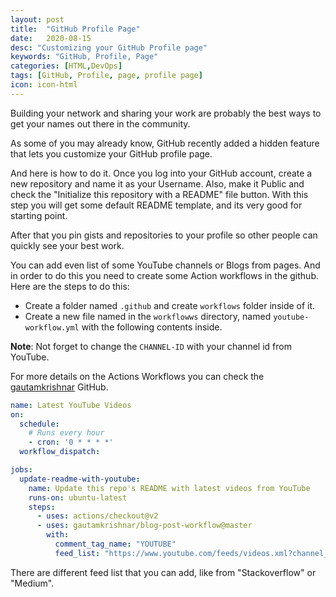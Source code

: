 ```yaml
---
layout: post
title:  "GitHub Profile Page"
date:   2020-08-15
desc: "Customizing your GitHub Profile page"
keywords: "GitHub, Profile, Page"
categories: [HTML,DevOps]
tags: [GitHub, Profile, page, profile page]
icon: icon-html
---
```


Building your network and sharing your work are probably the best ways to get your names out there in the community.

As some of you may already know, GitHub recently added a hidden feature that lets you customize your GitHub profile page.

And here is how to do it.
Once you log into your GitHub account, create a new repository and name it as your Username.
Also, make it Public and check the "Initialize this repository with a README" file button. 
With this step you will get some default README template, and its very good for starting point. 


After that you pin gists and repositories to your profile so other people can quickly see your best work.

You can add even list of some YouTube channels or Blogs from pages. And in order to do this you need to create some Action workflows in the github.
Here are the steps to do this:
* Create a folder named `.github` and create `workflows` folder inside of it. 
* Create a new file named in the `workflowws` directory, named `youtube-workflow.yml` with the following contents inside.

**Note**: Not forget to change the `CHANNEL-ID` with your channel id from YouTube.  

For more details on the Actions Workflows you can check the [gautamkrishnar](https://github.com/gautamkrishnar/blog-post-workflow) GitHub.

```yaml
name: Latest YouTube Videos
on:
  schedule:
    # Runs every hour
    - cron: '0 * * * *'
  workflow_dispatch:

jobs:
  update-readme-with-youtube:
    name: Update this repo's README with latest videos from YouTube
    runs-on: ubuntu-latest
    steps:
      - uses: actions/checkout@v2
      - uses: gautamkrishnar/blog-post-workflow@master
        with:
          comment_tag_name: "YOUTUBE"
          feed_list: "https://www.youtube.com/feeds/videos.xml?channel_id=<CHANNEL-ID>"
```

There are different feed list that you can add, like from "Stackoverflow" or "Medium". 